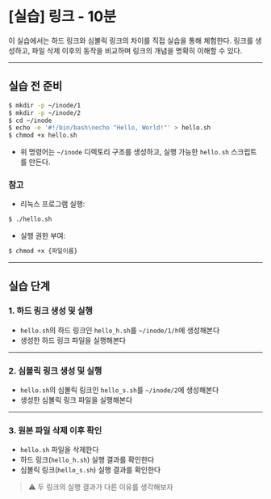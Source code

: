 # [실습] 링크 - 10분

이 실습에서는 하드 링크와 심볼릭 링크의 차이를 직접 실습을 통해 체험한다. 링크를 생성하고, 파일 삭제 이후의 동작을 비교하며 링크의 개념을 명확히 이해할 수 있다.

---

## 실습 전 준비

```bash
$ mkdir -p ~/inode/1
$ mkdir -p ~/inode/2
$ cd ~/inode
$ echo -e '#!/bin/bash\necho "Hello, World!"' > hello.sh
$ chmod +x hello.sh
```

- 위 명령어는 `~/inode` 디렉토리 구조를 생성하고, 실행 가능한 `hello.sh` 스크립트를 만든다.

### 참고

- 리눅스 프로그램 실행:

```bash
$ ./hello.sh
```

- 실행 권한 부여:

```bash
$ chmod +x {파일이름}
```

---

## 실습 단계

### 1. 하드 링크 생성 및 실행

- `hello.sh`의 하드 링크인 `hello_h.sh`를 `~/inode/1/h`에 생성해본다
- 생성한 하드 링크 파일을 실행해본다


---

### 2. 심볼릭 링크 생성 및 실행

- `hello.sh`의 심볼릭 링크인 `hello_s.sh`를 `~/inode/2`에 생성해본다
- 생성한 심볼릭 링크 파일을 실행해본다


---

### 3. 원본 파일 삭제 이후 확인

- `hello.sh` 파일을 삭제한다
- 하드 링크(`hello_h.sh`) 실행 결과를 확인한다
- 심볼릭 링크(`hello_s.sh`) 실행 결과를 확인한다

> ⚠️ 두 링크의 실행 결과가 다른 이유를 생각해보자